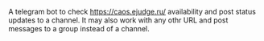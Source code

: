 A telegram bot to check https://caos.ejudge.ru/ availability and post status updates to a channel.
It may also work with any othr URL and post messages to a group instead of a channel.
